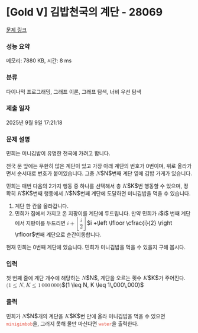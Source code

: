 # [Gold V] 김밥천국의 계단 - 28069 

[문제 링크](https://www.acmicpc.net/problem/28069) 

### 성능 요약

메모리: 7880 KB, 시간: 8 ms

### 분류

다이나믹 프로그래밍, 그래프 이론, 그래프 탐색, 너비 우선 탐색

### 제출 일자

2025년 9월 9일 17:21:18

### 문제 설명

<p>민희는 미니김밥이 유명한 천국에 가려고 합니다.</p>

<p>천국 문 앞에는 무한히 많은 계단이 있고 가장 아래 계단의 번호가 0번이며, 위로 올라가면서 순서대로 번호가 붙어있습니다. 그중 <mjx-container class="MathJax" jax="CHTML" style="font-size: 109%; position: relative;"><mjx-math class="MJX-TEX" aria-hidden="true"><mjx-mi class="mjx-i"><mjx-c class="mjx-c1D441 TEX-I"></mjx-c></mjx-mi></mjx-math><mjx-assistive-mml unselectable="on" display="inline"><math xmlns="http://www.w3.org/1998/Math/MathML"><mi>N</mi></math></mjx-assistive-mml><span aria-hidden="true" class="no-mathjax mjx-copytext">$N$</span></mjx-container>번째 계단 옆에 김밥 가게가 있습니다.</p>

<p>민희는 매번 다음의 2가지 행동 중 하나를 선택해서 총 <mjx-container class="MathJax" jax="CHTML" style="font-size: 109%; position: relative;"><mjx-math class="MJX-TEX" aria-hidden="true"><mjx-mi class="mjx-i"><mjx-c class="mjx-c1D43E TEX-I"></mjx-c></mjx-mi></mjx-math><mjx-assistive-mml unselectable="on" display="inline"><math xmlns="http://www.w3.org/1998/Math/MathML"><mi>K</mi></math></mjx-assistive-mml><span aria-hidden="true" class="no-mathjax mjx-copytext">$K$</span></mjx-container>번 행동할 수 있으며, 정확히 <mjx-container class="MathJax" jax="CHTML" style="font-size: 109%; position: relative;"><mjx-math class="MJX-TEX" aria-hidden="true"><mjx-mi class="mjx-i"><mjx-c class="mjx-c1D43E TEX-I"></mjx-c></mjx-mi></mjx-math><mjx-assistive-mml unselectable="on" display="inline"><math xmlns="http://www.w3.org/1998/Math/MathML"><mi>K</mi></math></mjx-assistive-mml><span aria-hidden="true" class="no-mathjax mjx-copytext">$K$</span></mjx-container>번째 행동에서 <mjx-container class="MathJax" jax="CHTML" style="font-size: 109%; position: relative;"><mjx-math class="MJX-TEX" aria-hidden="true"><mjx-mi class="mjx-i"><mjx-c class="mjx-c1D441 TEX-I"></mjx-c></mjx-mi></mjx-math><mjx-assistive-mml unselectable="on" display="inline"><math xmlns="http://www.w3.org/1998/Math/MathML"><mi>N</mi></math></mjx-assistive-mml><span aria-hidden="true" class="no-mathjax mjx-copytext">$N$</span></mjx-container>번째 계단에 도달하면 미니김밥을 먹을 수 있습니다.</p>

<ol>
	<li>계단 한 칸을 올라갑니다.</li>
	<li>민희가 집에서 가지고 온 지팡이를 계단에 두드립니다. 만약 민희가 <mjx-container class="MathJax" jax="CHTML" style="font-size: 109%; position: relative;"><mjx-math class="MJX-TEX" aria-hidden="true"><mjx-mi class="mjx-i"><mjx-c class="mjx-c1D456 TEX-I"></mjx-c></mjx-mi></mjx-math><mjx-assistive-mml unselectable="on" display="inline"><math xmlns="http://www.w3.org/1998/Math/MathML"><mi>i</mi></math></mjx-assistive-mml><span aria-hidden="true" class="no-mathjax mjx-copytext">$i$</span></mjx-container> 번째 계단에서 지팡이를 두드리면 <mjx-container class="MathJax" jax="CHTML" style="font-size: 109%; position: relative;"><mjx-math class="MJX-TEX" aria-hidden="true"><mjx-mi class="mjx-i"><mjx-c class="mjx-c1D456 TEX-I"></mjx-c></mjx-mi><mjx-mo class="mjx-n" space="3"><mjx-c class="mjx-c2B"></mjx-c></mjx-mo><mjx-mrow space="3"><mjx-mo class="mjx-lop"><mjx-c class="mjx-c230A TEX-S2"></mjx-c></mjx-mo><mjx-mfrac><mjx-frac><mjx-num><mjx-nstrut></mjx-nstrut><mjx-mrow size="s"><mjx-mpadded><mjx-block style="margin: 0.86em 0px 0.3em;"><mjx-mrow></mjx-mrow></mjx-block></mjx-mpadded><mjx-mstyle style="font-size: 141.4%;"><mjx-texatom texclass="ORD"><mjx-mi class="mjx-i"><mjx-c class="mjx-c1D456 TEX-I"></mjx-c></mjx-mi></mjx-texatom></mjx-mstyle></mjx-mrow></mjx-num><mjx-dbox><mjx-dtable><mjx-line></mjx-line><mjx-row><mjx-den><mjx-dstrut></mjx-dstrut><mjx-mrow size="s"><mjx-mpadded><mjx-block style="margin: 0.86em 0px 0.3em;"><mjx-mrow></mjx-mrow></mjx-block></mjx-mpadded><mjx-mstyle style="font-size: 141.4%;"><mjx-texatom texclass="ORD"><mjx-mn class="mjx-n"><mjx-c class="mjx-c32"></mjx-c></mjx-mn></mjx-texatom></mjx-mstyle></mjx-mrow></mjx-den></mjx-row></mjx-dtable></mjx-dbox></mjx-frac></mjx-mfrac><mjx-mo class="mjx-lop"><mjx-c class="mjx-c230B TEX-S2"></mjx-c></mjx-mo></mjx-mrow></mjx-math><mjx-assistive-mml unselectable="on" display="inline"><math xmlns="http://www.w3.org/1998/Math/MathML"><mi>i</mi><mo>+</mo><mrow data-mjx-texclass="INNER"><mo data-mjx-texclass="OPEN">⌊</mo><mfrac><mrow><mpadded height="8.6pt" depth="3pt" width="0"><mrow></mrow></mpadded><mstyle displaystyle="false" scriptlevel="0"><mrow data-mjx-texclass="ORD"><mi>i</mi></mrow></mstyle></mrow><mrow><mpadded height="8.6pt" depth="3pt" width="0"><mrow></mrow></mpadded><mstyle displaystyle="false" scriptlevel="0"><mrow data-mjx-texclass="ORD"><mn>2</mn></mrow></mstyle></mrow></mfrac><mo data-mjx-texclass="CLOSE">⌋</mo></mrow></math></mjx-assistive-mml><span aria-hidden="true" class="no-mathjax mjx-copytext">$i +\left \lfloor \cfrac{i}{2} \right \rfloor$</span></mjx-container>번째 계단으로 순간이동합니다.</li>
</ol>

<p>현재 민희는 0번째 계단에 있습니다. 민희가 미니김밥을 먹을 수 있을지 구해 봅시다.</p>

### 입력 

 <p>첫 번째 줄에 계단 개수에 해당하는 <mjx-container class="MathJax" jax="CHTML" style="font-size: 109%; position: relative;"><mjx-math class="MJX-TEX" aria-hidden="true"><mjx-mi class="mjx-i"><mjx-c class="mjx-c1D441 TEX-I"></mjx-c></mjx-mi></mjx-math><mjx-assistive-mml unselectable="on" display="inline"><math xmlns="http://www.w3.org/1998/Math/MathML"><mi>N</mi></math></mjx-assistive-mml><span aria-hidden="true" class="no-mathjax mjx-copytext">$N$</span></mjx-container>, 계단을 오르는 횟수 <mjx-container class="MathJax" jax="CHTML" style="font-size: 109%; position: relative;"><mjx-math class="MJX-TEX" aria-hidden="true"><mjx-mi class="mjx-i"><mjx-c class="mjx-c1D43E TEX-I"></mjx-c></mjx-mi></mjx-math><mjx-assistive-mml unselectable="on" display="inline"><math xmlns="http://www.w3.org/1998/Math/MathML"><mi>K</mi></math></mjx-assistive-mml><span aria-hidden="true" class="no-mathjax mjx-copytext">$K$</span></mjx-container>가 주어진다. <mjx-container class="MathJax" jax="CHTML" style="font-size: 109%; position: relative;"><mjx-math class="MJX-TEX" aria-hidden="true"><mjx-mo class="mjx-n"><mjx-c class="mjx-c28"></mjx-c></mjx-mo><mjx-mn class="mjx-n"><mjx-c class="mjx-c31"></mjx-c></mjx-mn><mjx-mo class="mjx-n" space="4"><mjx-c class="mjx-c2264"></mjx-c></mjx-mo><mjx-mi class="mjx-i" space="4"><mjx-c class="mjx-c1D441 TEX-I"></mjx-c></mjx-mi><mjx-mo class="mjx-n"><mjx-c class="mjx-c2C"></mjx-c></mjx-mo><mjx-mi class="mjx-i" space="2"><mjx-c class="mjx-c1D43E TEX-I"></mjx-c></mjx-mi><mjx-mo class="mjx-n" space="4"><mjx-c class="mjx-c2264"></mjx-c></mjx-mo><mjx-mn class="mjx-n" space="4"><mjx-c class="mjx-c31"></mjx-c></mjx-mn><mjx-mstyle><mjx-mspace style="width: 0.167em;"></mjx-mspace></mjx-mstyle><mjx-mn class="mjx-n"><mjx-c class="mjx-c30"></mjx-c><mjx-c class="mjx-c30"></mjx-c><mjx-c class="mjx-c30"></mjx-c></mjx-mn><mjx-mstyle><mjx-mspace style="width: 0.167em;"></mjx-mspace></mjx-mstyle><mjx-mn class="mjx-n"><mjx-c class="mjx-c30"></mjx-c><mjx-c class="mjx-c30"></mjx-c><mjx-c class="mjx-c30"></mjx-c></mjx-mn><mjx-mo class="mjx-n"><mjx-c class="mjx-c29"></mjx-c></mjx-mo></mjx-math><mjx-assistive-mml unselectable="on" display="inline"><math xmlns="http://www.w3.org/1998/Math/MathML"><mo stretchy="false">(</mo><mn>1</mn><mo>≤</mo><mi>N</mi><mo>,</mo><mi>K</mi><mo>≤</mo><mn>1</mn><mstyle scriptlevel="0"><mspace width="0.167em"></mspace></mstyle><mn>000</mn><mstyle scriptlevel="0"><mspace width="0.167em"></mspace></mstyle><mn>000</mn><mo stretchy="false">)</mo></math></mjx-assistive-mml><span aria-hidden="true" class="no-mathjax mjx-copytext">$(1 \leq N, K \leq 1\,000\,000)$</span> </mjx-container></p>

### 출력 

 <p>민희가 <mjx-container class="MathJax" jax="CHTML" style="font-size: 109%; position: relative;"><mjx-math class="MJX-TEX" aria-hidden="true"><mjx-mi class="mjx-i"><mjx-c class="mjx-c1D441 TEX-I"></mjx-c></mjx-mi></mjx-math><mjx-assistive-mml unselectable="on" display="inline"><math xmlns="http://www.w3.org/1998/Math/MathML"><mi>N</mi></math></mjx-assistive-mml><span aria-hidden="true" class="no-mathjax mjx-copytext">$N$</span></mjx-container>개의 계단을 <mjx-container class="MathJax" jax="CHTML" style="font-size: 109%; position: relative;"><mjx-math class="MJX-TEX" aria-hidden="true"><mjx-mi class="mjx-i"><mjx-c class="mjx-c1D43E TEX-I"></mjx-c></mjx-mi></mjx-math><mjx-assistive-mml unselectable="on" display="inline"><math xmlns="http://www.w3.org/1998/Math/MathML"><mi>K</mi></math></mjx-assistive-mml><span aria-hidden="true" class="no-mathjax mjx-copytext">$K$</span></mjx-container>번 만에 올라 미니김밥을 먹을 수 있으면 <span style="color:#e74c3c;"><code>minigimbob</code></span>을, 그러지 못해 물만 마신다면 <span style="color:#e74c3c;"><code>water</code></span>을 출력한다.</p>

